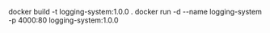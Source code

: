 docker build -t logging-system:1.0.0 .
docker run -d --name logging-system -p 4000:80 logging-system:1.0.0
